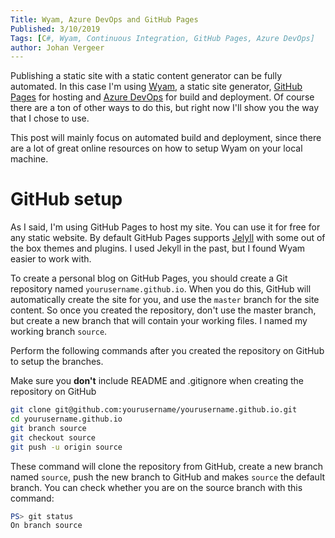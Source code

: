 ```yaml
---
Title: Wyam, Azure DevOps and GitHub Pages
Published: 3/10/2019
Tags: [C#, Wyam, Continuous Integration, GitHub Pages, Azure DevOps]
author: Johan Vergeer
---
```

Publishing a static site with a static content generator can be fully automated. In this case I'm using [Wyam](https://wyam.io/), a static site generator, [GitHub Pages](https://pages.github.com/) for hosting and [Azure DevOps](https://azure.microsoft.com/en-us/solutions/devops/) for build and deployment. Of course there are a ton of other ways to do this, but right now I'll show you the way that I chose to use.

This post will mainly focus on automated build and deployment, since there are a lot of great online resources on how to setup Wyam on your local machine.

# GitHub setup

As I said, I'm using GitHub Pages to host my site. You can use it for free for any static website. By default GitHub Pages supports [Jelyll](https://jekyllrb.com/) with some out of the box themes and plugins. I used Jekyll in the past, but I found Wyam easier to work with.

To create a personal blog on GitHub Pages, you should create a Git repository named `yourusername.github.io`. When you do this, GitHub will automatically create the site for you, and use the `master` branch for the site content. So once you created the repository, don't use the master branch, but create a new branch that will contain your working files. I named my working branch `source`.

Perform the following commands after you created the repository on GitHub to setup the branches.

<?# Tip ?>
Make sure you __don't__ include README and .gitignore when creating the repository on GitHub
<?#/ Tip ?>

```bash
git clone git@github.com:yourusername/yourusername.github.io.git
cd yourusername.github.io
git branch source
git checkout source
git push -u origin source
```

These command will clone the repository from GitHub, create a new branch named `source`, push the new branch to GitHub and makes `source` the default branch. You can check whether you are on the source branch with this command: 

```powershell
PS> git status
On branch source
```
